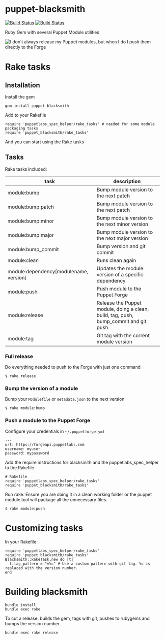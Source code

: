 puppet-blacksmith
=================

[![Build Status](https://maestro.maestrodev.com/api/v1/projects/67/compositions/326/badge/icon)](https://maestro.maestrodev.com/projects/67/compositions/326)
[![Build Status](https://travis-ci.org/maestrodev/puppet-blacksmith.svg?branch=master)](https://travis-ci.org/maestrodev/puppet-blacksmith)

Ruby Gem with several Puppet Module utilities

![I don't always release my Puppet modules, but when I do I push them directly to the Forge](https://raw.github.com/maestrodev/puppet-blacksmith/gh-pages/dos-equis.jpg)

# Rake tasks

## Installation

Install the gem

	gem install puppet-blacksmith

Add to your Rakefile

    require 'puppetlabs_spec_helper/rake_tasks' # needed for some module packaging tasks
    require 'puppet_blacksmith/rake_tasks'

And you can start using the Rake tasks

## Tasks

Rake tasks included:

| task               | description |
| ------------------ | ----------- |
| module:bump        | Bump module version to the next patch |
| module:bump:patch  | Bump module version to the next patch |
| module:bump:minor  | Bump module version to the next minor version |
| module:bump:major  | Bump module version to the next major version |
| module:bump_commit | Bump version and git commit |
| module:clean       | Runs clean again |
| module:dependency[modulename, version] | Updates the module version of a specific dependency |
| module:push        | Push module to the Puppet Forge |
| module:release     | Release the Puppet module, doing a clean, build, tag, push, bump_commit and git push |
| module:tag         | Git tag with the current module version |

### Full release

Do everything needed to push to the Forge with just one command

    $ rake release

### Bump the version of a module

Bump your `Modulefile` or `metadata.json` to the next version

    $ rake module:bump

### Push a module to the Puppet Forge

Configure your credentials in `~/.puppetforge.yml`

    ---
    url: https://forgeapi.puppetlabs.com
    username: myuser
    password: mypassword


Add the require instructions for blacksmith and the puppetlabs_spec_helper to the Rakefile

    # Rakefile
    require 'puppetlabs_spec_helper/rake_tasks'
    require 'puppet_blacksmith/rake_tasks'

Run rake. Ensure you are doing it in a clean working folder or the puppet module tool will package all the unnecessary files.

    $ rake module:push

# Customizing tasks

In your Rakefile:

    require 'puppetlabs_spec_helper/rake_tasks'
    require 'puppet_blacksmith/rake_tasks'
    Blacksmith::RakeTask.new do |t|
      t.tag_pattern = "v%s" # Use a custom pattern with git tag. %s is replaced with the version number.
    end


# Building blacksmith

    bundle install
    bundle exec rake

To cut a release: builds the gem, tags with git, pushes to rubygems and bumps the version number

    bundle exec rake release

